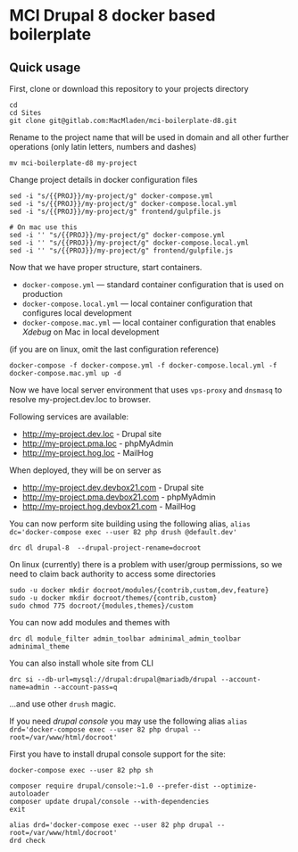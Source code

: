 # MCI Drupal 8 docker based boilerplate

## Quick usage

First, clone or download this repository to your projects directory

```
cd
cd Sites
git clone git@gitlab.com:MacMladen/mci-boilerplate-d8.git
```

Rename to the project name that will be used in domain and all other further operations (only latin letters, numbers and dashes)

```
mv mci-boilerplate-d8 my-project
```

Change project details in docker configuration files

```
sed -i "s/{{PROJ}}/my-project/g" docker-compose.yml
sed -i "s/{{PROJ}}/my-project/g" docker-compose.local.yml
sed -i "s/{{PROJ}}/my-project/g" frontend/gulpfile.js

# On mac use this
sed -i '' "s/{{PROJ}}/my-project/g" docker-compose.yml
sed -i '' "s/{{PROJ}}/my-project/g" docker-compose.local.yml
sed -i '' "s/{{PROJ}}/my-project/g" frontend/gulpfile.js
```

Now that we have proper structure, start containers.

- `docker-compose.yml` — standard container configuration that is used on production
- `docker-compose.local.yml` — local container configuration that configures local development
- `docker-compose.mac.yml` — local container configuration that enables *Xdebug* on Mac in local development

(if you are on linux, omit the last configuration reference)

```
docker-compose -f docker-compose.yml -f docker-compose.local.yml -f docker-compose.mac.yml up -d
```

Now we have local server environment that uses `vps-proxy` and `dnsmasq` to resolve my-project.dev.loc to browser.

Following services are available:

- http://my-project.dev.loc - Drupal site
- http://my-project.pma.loc - phpMyAdmin
- http://my-project.hog.loc - MailHog

When deployed, they will be on server as

- http://my-project.dev.devbox21.com - Drupal site
- http://my-project.pma.devbox21.com - phpMyAdmin
- http://my-project.hog.devbox21.com - MailHog

You can now perform site building using the following alias, `alias dc='docker-compose exec --user 82 php drush @default.dev'`

```
drc dl drupal-8  --drupal-project-rename=docroot
```

On linux (currently) there is a problem with user/group permissions, so we need to claim back authority to access some directories

```
sudo -u docker mkdir docroot/modules/{contrib,custom,dev,feature}
sudo -u docker mkdir docroot/themes/{contrib,custom}
sudo chmod 775 docroot/{modules,themes}/custom
```

You can now add modules and themes with

```
drc dl module_filter admin_toolbar adminimal_admin_toolbar adminimal_theme
```

You can also install whole site from CLI

```
drc si --db-url=mysql://drupal:drupal@mariadb/drupal --account-name=admin --account-pass=q
```

...and use other `drush` magic.

If you need *drupal console* you may use the following alias `alias drd='docker-compose exec --user 82 php drupal --root=/var/www/html/docroot'`

First you have to install drupal console support for the site:

```
docker-compose exec --user 82 php sh

composer require drupal/console:~1.0 --prefer-dist --optimize-autoloader
composer update drupal/console --with-dependencies
exit

alias drd='docker-compose exec --user 82 php drupal --root=/var/www/html/docroot'
drd check
```
